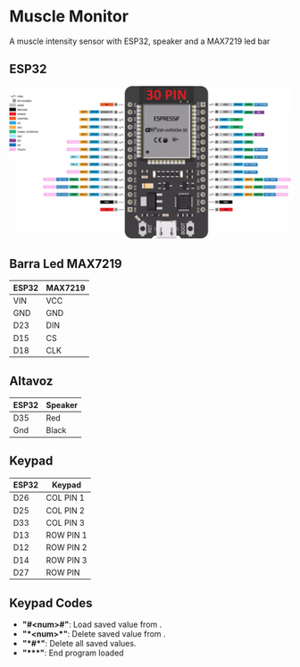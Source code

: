 # Muscle Monitor
A muscle intensity sensor with ESP32, speaker and a MAX7219 led bar

## ESP32
![ESP-WROOM32-30PIN-DEVBOARD.webp](Images/ESP-WROOM32-30PIN-DEVBOARD.webp)

## Barra Led MAX7219
| ESP32 | MAX7219 |
| ----- | ------- |
| VIN   | VCC     |
| GND   | GND     |
| D23   | DIN     |
| D15   | CS      |
| D18   | CLK     |

## Altavoz
| ESP32 | Speaker |
| ----- | ------- |
| D35   | Red     |
| Gnd   | Black   |
## Keypad

| ESP32 | Keypad    |
| ----- | --------- |
| D26   | COL PIN 1 |
| D25   | COL PIN 2 |
| D33   | COL PIN 3 |
| D13   | ROW PIN 1 |
| D12   | ROW PIN 2 |
| D14   | ROW PIN 3 |
| D27   | ROW PIN   |

 ## Keypad Codes
 * **"#\<num\>#"**: Load saved value from <num>.
 * **"\*\<num\>\*"**: Delete saved value from <num>.
 * **"\*#\*"**: Delete all saved values.
 * **"\*\*\*"**: End program loaded
